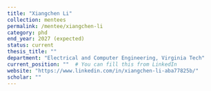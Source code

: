 ```yaml
---
title: "Xiangchen Li"
collection: mentees
permalink: /mentee/xiangchen-li
category: phd
end_year: 2027 (expected)
status: current
thesis_title: ""
department: "Electrical and Computer Engineering, Virginia Tech"
current_position: ""  # You can fill this from LinkedIn
website: "https://www.linkedin.com/in/xiangchen-li-aba77825b/"
scholar: ""
---
```

